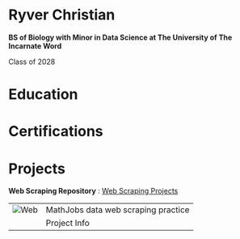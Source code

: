 # Ryver Christian

**BS of Biology with Minor in Data Science at The University of The Incarnate Word**

Class of 2028

# Education 

# Certifications

# Projects
**Web Scraping Repository** : <a href= 'https://github.com/The-Lab-Worm/Web_Scraping'> Web Scraping Projects </a>

<table>  
  <tr>  
    <td> <img scr= 'sample.png' alt= Web Scraping> </td> 
    <td> MathJobs data web scraping practice </td>
  </tr>

  <tr>  
    <td> <img scr= ''> </td> 
    <td> Project Info </td>
  </tr>
</table>
